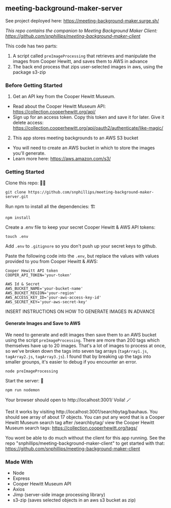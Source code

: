 ## meeting-background-maker-server

See project deployed here: https://meeting-background-maker.surge.sh/

_This repo contains the companion to Meeting Background Maker Client: https://github.com/snphillips/meeting-background-maker-client_

This code has two parts:
1) A script called `preImageProcessing` that retrieves and manipulate the images from Cooper Hewitt, and saves them to AWS in advance
2) The back end process that zips user-selected images in aws, using the package s3-zip

### Before Getting Started

1) Get an API key from the Cooper Hewitt Museum.
- Read about the Cooper Hewitt Museum API: https://collection.cooperhewitt.org/api/
- Sign up for an access token. Copy this token and save it for later. Give it delete access: https://collection.cooperhewitt.org/api/oauth2/authenticate/like-magic/

2) This app stores meeting backgrounds to an AWS S3 bucket
- You will need to create an AWS bucket in which to store the images you'll generate.
- Learn more here: https://aws.amazon.com/s3/

### Getting Started

Clone this repo: 👯‍♀️

```
git clone https://github.com/snphillips/meeting-background-maker-server.git
```
 
Run npm to install all the dependencies: 🏗

```
npm install
```

Create a .env file to keep your secret Cooper Hewitt & AWS API tokens:

```
touch .env
```

Add `.env` to `.gitignore` so you don't push up your secret keys to github.

Paste the following code into the `.env`, but replace the values with values provided to you from Cooper Hewitt & AWS:

```
Cooper Hewitt API token
COOPER_API_TOKEN='your-token'

AWS Id & Secret
AWS_BUCKET_NAME='your-bucket-name'
AWS_BUCKET_REGION='your-region'
AWS_ACCESS_KEY_ID='your-aws-access-key-id'
AWS_SECRET_KEY='your-aws-secret-key'
```
INSERT INSTRUCTIONS ON HOW TO GENERATE IMAGES IN ADVANCE

#### Generate Images and Save to AWS

We need to generate and edit images then save them to an AWS bucket using the script `preImageProcessing`. There are more than 200 tags which themselves have up to 20 images. That's a lot of images to process at once, so we've broken down the tags into seven tag arrays (`tagArray1.js`, `tagArray2.js`, `tagArray3.js`). I found that by breaking up the tags into smaller grounps, it's easier to debug if you encounter an error.

```
node preImageProcessing
```

Start the server: 🏁

```
npm run nodemon
```

Your browser should open to http://localhost:3001/ Voila! 🪄

Test it works by visiting http://localhost:3001/searchbytag/bauhaus. You should see array of about 17 objects. You can put any word that is a Cooper Hewitt Museum search tag after /searchbytag/
view the Cooper Hewitt Museum search tags: https://collection.cooperhewitt.org/tags/

You wont be able to do much without the client for this app running. See the repo "snphillips/meeting-background-maker-client" to get started with that: https://github.com/snphillips/meeting-background-maker-client

### Made With
- Node
- Express
- Cooper Hewitt Museum API
- Axios
- Jimp (server-side image processing library)
- s3-zip (saves selected objects in an aws s3 bucket as zip)
